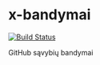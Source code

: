 # x-bandymai

[![Build Status](https://github.com/rmisev/x-bandymai/actions/workflows/ubuntu.yml/badge.svg)](https://github.com/rmisev/x-bandymai/actions/workflows/ubuntu.yml)

GitHub sąvybių bandymai
